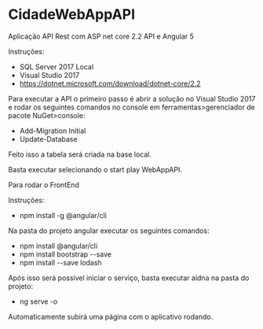 # CidadeWebAppAPI
Aplicação API Rest com ASP net core 2.2 API e Angular 5

Instruções:

- SQL Server 2017 Local
- Visual Studio 2017
- https://dotnet.microsoft.com/download/dotnet-core/2.2


Para executar a API o primeiro passo é abrir a solução no Visual Studio 2017 e rodar os seguintes comandos no 
console em ferramentas>gerenciador de pacote NuGet>console:

- Add-Migration Initial
- Update-Database

Feito isso a tabela será criada na base local.

Basta executar selecionando o start play WebAppAPI.


Para rodar o FrontEnd

Instruções:

- npm install -g @angular/cli


Na pasta do projeto angular executar os seguintes comandos:

- npm install @angular/cli
- npm install bootstrap --save
- npm install --save lodash

Após isso será possível iniciar o serviço, basta executar aidna na pasta do projeto:

- ng serve -o

Automaticamente subirá uma página com o aplicativo rodando.

